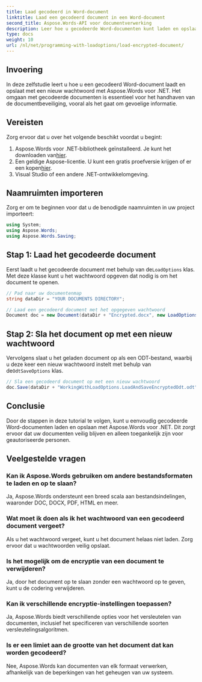 ```yaml
---
title: Laad gecodeerd in Word-document
linktitle: Laad een gecodeerd document in een Word-document
second_title: Aspose.Words-API voor documentverwerking
description: Leer hoe u gecodeerde Word-documenten kunt laden en opslaan met Aspose.Words voor .NET. Beveilig uw documenten eenvoudig met nieuwe wachtwoorden. Stap-voor-stap handleiding inbegrepen.
type: docs
weight: 10
url: /nl/net/programming-with-loadoptions/load-encrypted-document/
---
```

## Invoering

In deze zelfstudie leert u hoe u een gecodeerd Word-document laadt en opslaat met een nieuw wachtwoord met Aspose.Words voor .NET. Het omgaan met gecodeerde documenten is essentieel voor het handhaven van de documentbeveiliging, vooral als het gaat om gevoelige informatie.

## Vereisten

Zorg ervoor dat u over het volgende beschikt voordat u begint:

1.  Aspose.Words voor .NET-bibliotheek geïnstalleerd. Je kunt het downloaden van[hier](https://downloads.aspose.com/words/net).
2.  Een geldige Aspose-licentie. U kunt een gratis proefversie krijgen of er een kopen[hier](https://purchase.aspose.com/buy).
3. Visual Studio of een andere .NET-ontwikkelomgeving.

## Naamruimten importeren

Zorg er om te beginnen voor dat u de benodigde naamruimten in uw project importeert:

```csharp
using System;
using Aspose.Words;
using Aspose.Words.Saving;
```

## Stap 1: Laad het gecodeerde document

 Eerst laadt u het gecodeerde document met behulp van de`LoadOptions` klas. Met deze klasse kunt u het wachtwoord opgeven dat nodig is om het document te openen.

```csharp
// Pad naar uw documentenmap
string dataDir = "YOUR DOCUMENTS DIRECTORY";

// Laad een gecodeerd document met het opgegeven wachtwoord
Document doc = new Document(dataDir + "Encrypted.docx", new LoadOptions("password"));
```

## Stap 2: Sla het document op met een nieuw wachtwoord

 Vervolgens slaat u het geladen document op als een ODT-bestand, waarbij u deze keer een nieuw wachtwoord instelt met behulp van de`OdtSaveOptions` klas.

```csharp
// Sla een gecodeerd document op met een nieuw wachtwoord
doc.Save(dataDir + "WorkingWithLoadOptions.LoadAndSaveEncryptedOdt.odt", new OdtSaveOptions("newpassword"));
```

## Conclusie

Door de stappen in deze tutorial te volgen, kunt u eenvoudig gecodeerde Word-documenten laden en opslaan met Aspose.Words voor .NET. Dit zorgt ervoor dat uw documenten veilig blijven en alleen toegankelijk zijn voor geautoriseerde personen.

## Veelgestelde vragen

### Kan ik Aspose.Words gebruiken om andere bestandsformaten te laden en op te slaan?
Ja, Aspose.Words ondersteunt een breed scala aan bestandsindelingen, waaronder DOC, DOCX, PDF, HTML en meer.

### Wat moet ik doen als ik het wachtwoord van een gecodeerd document vergeet?
Als u het wachtwoord vergeet, kunt u het document helaas niet laden. Zorg ervoor dat u wachtwoorden veilig opslaat.

### Is het mogelijk om de encryptie van een document te verwijderen?
Ja, door het document op te slaan zonder een wachtwoord op te geven, kunt u de codering verwijderen.

### Kan ik verschillende encryptie-instellingen toepassen?
Ja, Aspose.Words biedt verschillende opties voor het versleutelen van documenten, inclusief het specificeren van verschillende soorten versleutelingsalgoritmen.

### Is er een limiet aan de grootte van het document dat kan worden gecodeerd?
Nee, Aspose.Words kan documenten van elk formaat verwerken, afhankelijk van de beperkingen van het geheugen van uw systeem.
